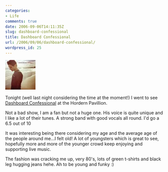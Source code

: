 ```yaml
---
categories:
- Life
comments: true
date: 2006-09-06T14:11:35Z
slug: dashboard-confessional
title: Dashboard Confessional
url: /2006/09/06/dashboard-confessional/
wordpress_id: 25
---
```


![Dashboard Confessional](/images/uploads/2006/09/6f6eeb2d165f4c7eae2ecfa494f3fd57.thumbnail.jpg)




Tonight (well last night considering the time at the moment!) I went to see [Dashboard Confessional](http://www.dashboardconfessional.com) at the Hordern Pavillion.




Not a bad show, I am a fan but not a huge one. His voice is quite unique and I like a lot of their tunes. A strong band with good vocals all round. I'd go a 6.5 out of 10




It was interesting being there considering my age and the average age of the people around me...I felt old! A lot of youngsters which is great to see, hopefully more and more of the younger crowd keep enjoying and supporting live music.




The fashion was cracking me up, very 80's, lots of green t-shirts and black leg hugging jeans hehe. Ah to be young and funky :)



